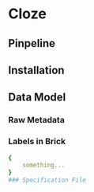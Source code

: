 # Cloze

## Pinpeline

## Installation

## Data Model
### Raw Metadata
### Labels in Brick
```yaml
{
    something...
}
### Specification File
